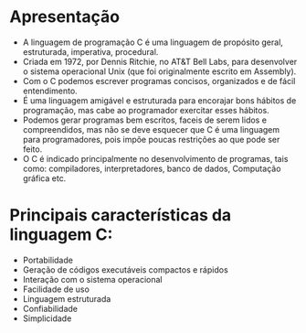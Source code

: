 # Apresentação

+ A linguagem de programação C é uma linguagem de propósito geral, estruturada, imperativa, procedural.
+ Criada em 1972, por Dennis Ritchie, no AT&T Bell Labs, para desenvolver o sistema operacional Unix (que foi originalmente escrito em Assembly). 
+ Com o C podemos escrever programas concisos, organizados e de fácil entendimento. 
+ É uma linguagem amigável e estruturada para encorajar bons hábitos de programação, mas cabe ao programador exercitar esses hábitos. 
+ Podemos gerar programas bem escritos, faceis de serem lidos e compreendidos, mas não se deve esquecer que C é uma linguagem para programadores, pois impõe poucas restrições ao que pode ser feito.
+ O C é indicado principalmente no desenvolvimento de programas, tais como: compiladores, interpretadores, banco de dados, Computação gráfica etc.

 

# Principais características da linguagem C:
<ul>
<li>Portabilidade</li>
<li>Geração de códigos executáveis compactos e rápidos</li>
<li>Interação com o sistema operacional</li>
<li>Facilidade de uso</li>
<li>Linguagem estruturada</li>
<li>Confiabilidade</li>
<li>Simplicidade</li>
</ul>
 
